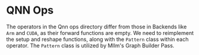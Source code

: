 # QNN Ops

The operators in the Qnn ops directory differ from those in Backends like `Arm` and `CUDA`, as their forward functions are empty. We need to reimplement the setup and reshape functions, along with the `Pattern` class within each operator. The `Pattern` class is utilized by Mllm's Graph Builder Pass.
